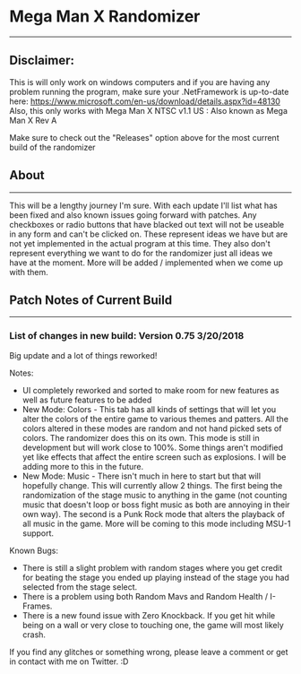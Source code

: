 # Mega Man X Randomizer
---

## Disclaimer: 
This is will only work on windows computers and if you are having any problem running the program, make sure your
.NetFramework is up-to-date here: https://www.microsoft.com/en-us/download/details.aspx?id=48130
Also, this only works with Mega Man X NTSC v1.1 US :  Also known as Mega Man X Rev A

Make sure to check out the "Releases" option above for the most current build of the randomizer

## About
---

This will be a lengthy journey I'm sure.  With each update I'll list what has been fixed and also known issues going forward with patches.  Any checkboxes or radio buttons that have blacked out text will not be useable in any form and can't be clicked on.  These represent ideas we have but are not yet implemented in the actual program at this time.  They also don't represent everything we want to do for the randomizer just all ideas we have at the moment.  More will be added / implemented when we come up with them.

## Patch Notes of Current Build
---
### List of changes in new build: Version 0.75 3/20/2018

Big update and a lot of things reworked!

Notes:
* UI completely reworked and sorted to make room for new features as well as future features to be added
* New Mode:  Colors -  This tab has all kinds of settings that will let you alter the colors of the entire game to various themes and patters.  All the colors altered in these modes are random and not hand picked sets of colors.  The randomizer does this on its own. This mode is still in development but will work close to 100%.  Some things aren't modified yet like effects that affect the entire screen such as explosions.  I will be adding more to this in the future.
* New Mode:  Music - There isn't much in here to start but that will hopefully change.  This will currently allow 2 things.  The first being the randomization of the stage music to anything in the game (not counting music that doesn't loop or boss fight music as both are annoying in their own way).  The second is a Punk Rock mode that alters the playback of all music in the game.  More will be coming to this mode including MSU-1 support.

Known Bugs:
* There is still a slight problem with random stages where you get credit for beating the stage you ended up playing instead of the stage you had selected from the stage select.
* There is a problem using both Random Mavs and Random Health / I-Frames.  
* There is a new found issue with Zero Knockback.  If you get hit while being on a wall or very close to touching one, the game will most likely crash.


If you find any glitches or something wrong, please leave a comment or get in contact with me on Twitter. :D
